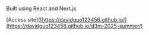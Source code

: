 Built using React and Next.js

[Access site]([https://davidguo123456.github.io/](https://davidguo123456.github.io/d3m-2025-summer/)

